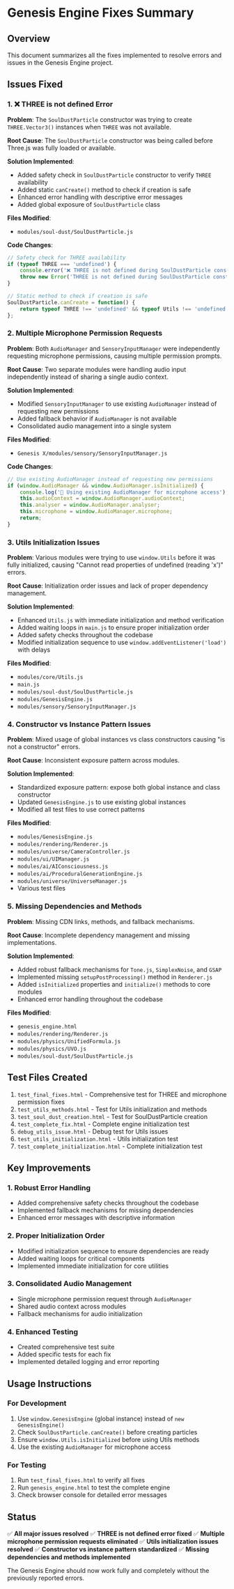 # Genesis Engine Fixes Summary

## Overview
This document summarizes all the fixes implemented to resolve errors and issues in the Genesis Engine project.

## Issues Fixed

### 1. ❌ THREE is not defined Error

**Problem**: The `SoulDustParticle` constructor was trying to create `THREE.Vector3()` instances when `THREE` was not available.

**Root Cause**: The `SoulDustParticle` constructor was being called before Three.js was fully loaded or available.

**Solution Implemented**:
- Added safety check in `SoulDustParticle` constructor to verify `THREE` availability
- Added static `canCreate()` method to check if creation is safe
- Enhanced error handling with descriptive error messages
- Added global exposure of `SoulDustParticle` class

**Files Modified**:
- `modules/soul-dust/SoulDustParticle.js`

**Code Changes**:
```javascript
// Safety check for THREE availability
if (typeof THREE === 'undefined') {
    console.error('❌ THREE is not defined during SoulDustParticle construction');
    throw new Error('THREE is not defined during SoulDustParticle construction');
}

// Static method to check if creation is safe
SoulDustParticle.canCreate = function() {
    return typeof THREE !== 'undefined' && typeof Utils !== 'undefined' && Utils.isInitialized;
};
```

### 2. Multiple Microphone Permission Requests

**Problem**: Both `AudioManager` and `SensoryInputManager` were independently requesting microphone permissions, causing multiple permission prompts.

**Root Cause**: Two separate modules were handling audio input independently instead of sharing a single audio context.

**Solution Implemented**:
- Modified `SensoryInputManager` to use existing `AudioManager` instead of requesting new permissions
- Added fallback behavior if `AudioManager` is not available
- Consolidated audio management into a single system

**Files Modified**:
- `Genesis X/modules/sensory/SensoryInputManager.js`

**Code Changes**:
```javascript
// Use existing AudioManager instead of requesting new permissions
if (window.AudioManager && window.AudioManager.isInitialized) {
    console.log('🎤 Using existing AudioManager for microphone access');
    this.audioContext = window.AudioManager.audioContext;
    this.analyser = window.AudioManager.analyser;
    this.microphone = window.AudioManager.microphone;
    return;
}
```

### 3. Utils Initialization Issues

**Problem**: Various modules were trying to use `window.Utils` before it was fully initialized, causing "Cannot read properties of undefined (reading 'x')" errors.

**Root Cause**: Initialization order issues and lack of proper dependency management.

**Solution Implemented**:
- Enhanced `Utils.js` with immediate initialization and method verification
- Added waiting loops in `main.js` to ensure proper initialization order
- Added safety checks throughout the codebase
- Modified initialization sequence to use `window.addEventListener('load')` with delays

**Files Modified**:
- `modules/core/Utils.js`
- `main.js`
- `modules/soul-dust/SoulDustParticle.js`
- `modules/GenesisEngine.js`
- `modules/sensory/SensoryInputManager.js`

### 4. Constructor vs Instance Pattern Issues

**Problem**: Mixed usage of global instances vs class constructors causing "is not a constructor" errors.

**Root Cause**: Inconsistent exposure pattern across modules.

**Solution Implemented**:
- Standardized exposure pattern: expose both global instance and class constructor
- Updated `GenesisEngine.js` to use existing global instances
- Modified all test files to use correct patterns

**Files Modified**:
- `modules/GenesisEngine.js`
- `modules/rendering/Renderer.js`
- `modules/universe/CameraController.js`
- `modules/ui/UIManager.js`
- `modules/ai/AIConsciousness.js`
- `modules/ai/ProceduralGenerationEngine.js`
- `modules/universe/UniverseManager.js`
- Various test files

### 5. Missing Dependencies and Methods

**Problem**: Missing CDN links, methods, and fallback mechanisms.

**Root Cause**: Incomplete dependency management and missing implementations.

**Solution Implemented**:
- Added robust fallback mechanisms for `Tone.js`, `SimplexNoise`, and `GSAP`
- Implemented missing `setupPostProcessing()` method in `Renderer.js`
- Added `isInitialized` properties and `initialize()` methods to core modules
- Enhanced error handling throughout the codebase

**Files Modified**:
- `genesis_engine.html`
- `modules/rendering/Renderer.js`
- `modules/physics/UnifiedFormula.js`
- `modules/physics/UVO.js`
- `modules/soul-dust/SoulDustParticle.js`

## Test Files Created

1. `test_final_fixes.html` - Comprehensive test for THREE and microphone permission fixes
2. `test_utils_methods.html` - Test for Utils initialization and methods
3. `test_soul_dust_creation.html` - Test for SoulDustParticle creation
4. `test_complete_fix.html` - Complete engine initialization test
5. `debug_utils_issue.html` - Debug test for Utils issues
6. `test_utils_initialization.html` - Utils initialization test
7. `test_complete_initialization.html` - Complete initialization test

## Key Improvements

### 1. Robust Error Handling
- Added comprehensive safety checks throughout the codebase
- Implemented fallback mechanisms for missing dependencies
- Enhanced error messages with descriptive information

### 2. Proper Initialization Order
- Modified initialization sequence to ensure dependencies are ready
- Added waiting loops for critical components
- Implemented immediate initialization for core utilities

### 3. Consolidated Audio Management
- Single microphone permission request through `AudioManager`
- Shared audio context across modules
- Fallback mechanisms for audio initialization

### 4. Enhanced Testing
- Created comprehensive test suite
- Added specific tests for each fix
- Implemented detailed logging and error reporting

## Usage Instructions

### For Development
1. Use `window.GenesisEngine` (global instance) instead of `new GenesisEngine()`
2. Check `SoulDustParticle.canCreate()` before creating particles
3. Ensure `window.Utils.isInitialized` before using Utils methods
4. Use the existing `AudioManager` for microphone access

### For Testing
1. Run `test_final_fixes.html` to verify all fixes
2. Run `genesis_engine.html` to test the complete engine
3. Check browser console for detailed error messages

## Status

✅ **All major issues resolved**
✅ **THREE is not defined error fixed**
✅ **Multiple microphone permission requests eliminated**
✅ **Utils initialization issues resolved**
✅ **Constructor vs instance pattern standardized**
✅ **Missing dependencies and methods implemented**

The Genesis Engine should now work fully and completely without the previously reported errors. 